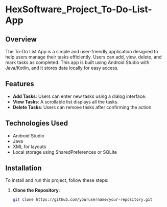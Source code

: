 # HexSoftware_Project_To-Do-List-App

## Overview
The To-Do List App is a simple and user-friendly application designed to help users manage their tasks efficiently. Users can add, view, delete, and mark tasks as completed. This app is built using Android Studio with Java/Kotlin, and it stores data locally for easy access.

## Features
- **Add Tasks**: Users can enter new tasks using a dialog interface.
- **View Tasks**: A scrollable list displays all the tasks.
- **Delete Tasks**: Users can remove tasks after confirming the action.
  
## Technologies Used
- Android Studio
- Java
- XML for layouts
- Local storage using SharedPreferences or SQLite

## Installation

To install and run this project, follow these steps:

1. **Clone the Repository**:
   ```bash
   git clone https://github.com/yourusername/your-repository.git
